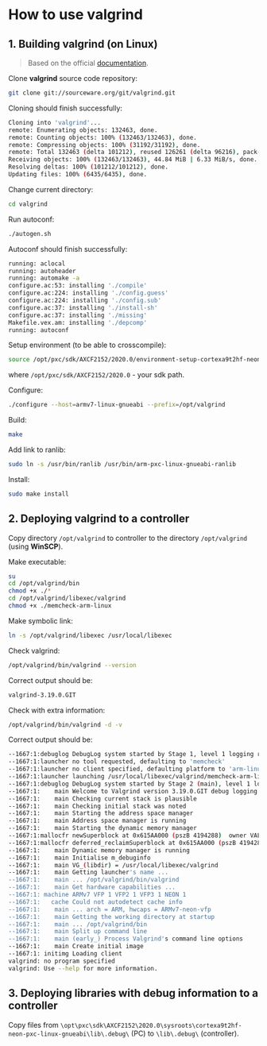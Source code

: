 # How to use **valgrind** #

## 1. Building **valgrind** (on Linux) ##

> Based on the official [documentation](https://valgrind.org/downloads/repository.html).

Clone **valgrind** source code repository:

```sh
git clone git://sourceware.org/git/valgrind.git
```

Cloning should finish successfully:
```sh
Cloning into 'valgrind'...
remote: Enumerating objects: 132463, done.
remote: Counting objects: 100% (132463/132463), done.
remote: Compressing objects: 100% (31192/31192), done.
remote: Total 132463 (delta 101212), reused 126261 (delta 96216), pack-reused 0
Receiving objects: 100% (132463/132463), 44.84 MiB | 6.33 MiB/s, done.
Resolving deltas: 100% (101212/101212), done.
Updating files: 100% (6435/6435), done.
```

Change current directory:
```sh
cd valgrind
```

Run autoconf:
```sh
./autogen.sh
```

Autoconf should finish successfully:
```sh
running: aclocal
running: autoheader
running: automake -a
configure.ac:53: installing './compile'
configure.ac:224: installing './config.guess'
configure.ac:224: installing './config.sub'
configure.ac:37: installing './install-sh'
configure.ac:37: installing './missing'
Makefile.vex.am: installing './depcomp'
running: autoconf
```

Setup environment (to be able to crosscompile):
```sh
source /opt/pxc/sdk/AXCF2152/2020.0/environment-setup-cortexa9t2hf-neon-pxc-linux-gnueabi
```

where `/opt/pxc/sdk/AXCF2152/2020.0` - your sdk path.

Configure:
```sh
./configure --host=armv7-linux-gnueabi --prefix=/opt/valgrind
```

Build:
```sh
make
```

Add link to ranlib:
```sh
sudo ln -s /usr/bin/ranlib /usr/bin/arm-pxc-linux-gnueabi-ranlib
```

Install:
```sh
sudo make install
```
## 2. Deploying **valgrind** to a controller ##

Copy directory `/opt/valgrind` to controller to the directory `/opt/valgrind` (using **WinSCP**).

Make executable:
```sh
su
cd /opt/valgrind/bin
chmod +x ./*
cd /opt/valgrind/libexec/valgrind
chmod +x ./memcheck-arm-linux
```

Make symbolic link:
```sh
ln -s /opt/valgrind/libexec /usr/local/libexec
```

Check valgrind:
```sh
/opt/valgrind/bin/valgrind --version
```

Correct output should be:
```sh
valgrind-3.19.0.GIT
```

Check with extra information:
```sh
/opt/valgrind/bin/valgrind -d -v
```

Correct output should be:
```sh
--1667:1:debuglog DebugLog system started by Stage 1, level 1 logging requested
--1667:1:launcher no tool requested, defaulting to 'memcheck'
--1667:1:launcher no client specified, defaulting platform to 'arm-linux'
--1667:1:launcher launching /usr/local/libexec/valgrind/memcheck-arm-linux
--1667:1:debuglog DebugLog system started by Stage 2 (main), level 1 logging requested
--1667:1:    main Welcome to Valgrind version 3.19.0.GIT debug logging
--1667:1:    main Checking current stack is plausible
--1667:1:    main Checking initial stack was noted
--1667:1:    main Starting the address space manager
--1667:1:    main Address space manager is running
--1667:1:    main Starting the dynamic memory manager
--1667:1:mallocfr newSuperblock at 0x615AA000 (pszB 4194288)  owner VALGRIND/core
--1667:1:mallocfr deferred_reclaimSuperblock at 0x615AA000 (pszB 4194288)  (prev 0x0) owner VALGRIND/core
--1667:1:    main Dynamic memory manager is running
--1667:1:    main Initialise m_debuginfo
--1667:1:    main VG_(libdir) = /usr/local/libexec/valgrind
--1667:1:    main Getting launcher's name ...
--1667:1:    main ... /opt/valgrind/bin/valgrind
--1667:1:    main Get hardware capabilities ...
--1667:1: machine ARMv7 VFP 1 VFP2 1 VFP3 1 NEON 1
--1667:1:   cache Could not autodetect cache info
--1667:1:    main ... arch = ARM, hwcaps = ARMv7-neon-vfp
--1667:1:    main Getting the working directory at startup
--1667:1:    main ... /opt/valgrind/bin
--1667:1:    main Split up command line
--1667:1:    main (early_) Process Valgrind's command line options
--1667:1:    main Create initial image
--1667:1: initimg Loading client
valgrind: no program specified
valgrind: Use --help for more information.
```

## 3. Deploying libraries with debug information to a controller ##

Copy files from `\opt\pxc\sdk\AXCF2152\2020.0\sysroots\cortexa9t2hf-neon-pxc-linux-gnueabi\lib\.debug\` (PC) to `\lib\.debug\` (controller).

